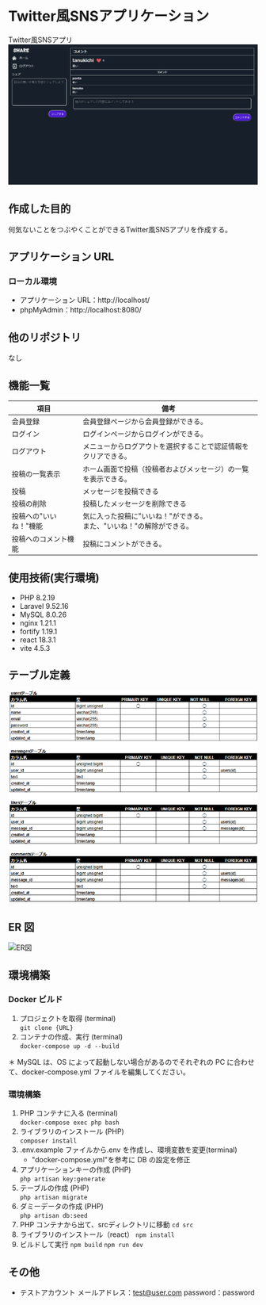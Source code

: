 # Twitter風SNSアプリケーション
Twitter風SNSアプリ
![Twitter風SNSアプリ](./img/Twitter風SNSアプリ.png)

## 作成した目的

何気ないことをつぶやくことができるTwitter風SNSアプリを作成する。

## アプリケーション URL

### ローカル環境

- アプリケーション URL：http://localhost/
- phpMyAdmin：http://localhost:8080/

## 他のリポジトリ

なし

## 機能一覧

| 項目                         | 備考                                                                                                                                                                                                                                                                                                                                                                  |
| ---------------------------- | --------------------------------------------------------------------------------------------------------------------------------------------------------------------------------------------------------------------------------------------------------------------------------------------------------------------------------------------------------------------- |
| 会員登録                     | 会員登録ページから会員登録ができる。                                                                                                                                                                                                                                                                                                                                  |
| ログイン                     | ログインページからログインができる。                                                                                                                                                                                                                                                                                                                                  |
| ログアウト                   | メニューからログアウトを選択することで認証情報をクリアできる。                                                                                                                                                                                                                                                                                                        |
| 投稿の一覧表示               | ホーム画面で投稿（投稿者およびメッセージ）の一覧を表示できる。                                                                                                                                                                                                                                                                                |
| 投稿                         | メッセージを投稿できる                                                                                                                                                                                                                                                                                                          |
| 投稿の削除                   | 投稿したメッセージを削除できる                                                                                                                                                                                                                                            |
| 投稿への"いいね！"機能                 |    気に入った投稿に"いいね！"ができる。<br>また、"いいね！"の解除ができる。                                                                                                                                                                                                                                                                                                       |
| 投稿へのコメント機能         | 投稿にコメントができる。                                                                                                                                                                                                                                                                                                          |

## 使用技術(実行環境)

- PHP 8.2.19
- Laravel 9.52.16
- MySQL 8.0.26
- nginx 1.21.1
- fortify 1.19.1
- react 18.3.1
- vite 4.5.3

## テーブル定義
![テーブル定義](./img/テーブル定義.png)

## ER 図
![ER図](./img/ER図.png)

## 環境構築

### Docker ビルド

1. プロジェクトを取得 (terminal)  
   `git clone {URL}`
2. コンテナの作成、実行 (terminal)  
   `docker-compose up -d --build`

＊ MySQL は、OS によって起動しない場合があるのでそれぞれの PC に合わせて、docker-compose.yml ファイルを編集してください。

### 環境構築

1. PHP コンテナに入る (terminal)  
   `docker-compose exec php bash`
2. ライブラリのインストール (PHP)  
   `composer install`
3. .env.example ファイルから.env を作成し、環境変数を変更(terminal)
   - "docker-compose.yml"を参考に DB の設定を修正
4. アプリケーションキーの作成 (PHP)  
   `php artisan key:generate`
5. テーブルの作成 (PHP)  
   `php artisan migrate`
6. ダミーデータの作成 (PHP)  
   `php artisan db:seed`
7. PHP コンテナから出て、srcディレクトリに移動
   `cd src`
8. ライブラリのインストール（react）
   `npm install`
9. ビルドして実行
   `npm build`
   `npm run dev`

## その他
   - テストアカウント
      メールアドレス：test@user.com
      password：password
 
